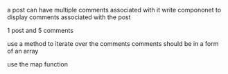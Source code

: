 a post can have multiple comments associated with it
write compononet to display comments associated with the post 

1 post and 5 comments 

use a method to iterate over the comments 
comments should be in a form of an array 

use the map function 
